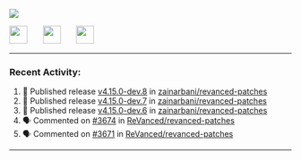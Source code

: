 <p align="left">
  <!-- Typing SVG by DenverCoder1 - https://github.com/DenverCoder1/readme-typing-svg -->
  <a href="https://github.com/DenverCoder1/readme-typing-svg">
    <img src="https://readme-typing-svg.demolab.com/?lines=Hello%2E%2E%2E;Im%20Zain;&font=Fira%20Code&center=false&width=440&height=45&color=00FFFF&vCenter=true&pause=1000&size=22" /></a>
</p>

<p align="left">
  <a href="https://www.youtube.com/@zainarbani"><img width="32px" src="https://www.freeiconspng.com/uploads/youtube-subscribe-png-youtube-subscribe-to-5.png"/></a>
  &#8287;&#8287;&#8287;&#8287;&#8287;
  <a href="mailto:zaintsyariev@gmail.com"><img width="32px" src="https://www.freeiconspng.com/uploads/email-icon--100-flat-vol-2-iconset--graphicloads-18.png"/></a>
  &#8287;&#8287;&#8287;&#8287;&#8287;
  <a href="https://t.me/AnotherZain"><img width="32px" src="https://www.freeiconspng.com/uploads/telegram-icon-1.png"></a>
</p>

---

<h3>Recent Activity:</h3>

<!-- https://github.com/jamesgeorge007/github-activity-readme -->
<!--START_SECTION:activity-->
1. 🚀 Published release [v4.15.0-dev.8](https://github.com/zainarbani/revanced-patches/releases/tag/v4.15.0-dev.8) in [zainarbani/revanced-patches](https://github.com/zainarbani/revanced-patches)
2. 🚀 Published release [v4.15.0-dev.7](https://github.com/zainarbani/revanced-patches/releases/tag/v4.15.0-dev.7) in [zainarbani/revanced-patches](https://github.com/zainarbani/revanced-patches)
3. 🚀 Published release [v4.15.0-dev.6](https://github.com/zainarbani/revanced-patches/releases/tag/v4.15.0-dev.6) in [zainarbani/revanced-patches](https://github.com/zainarbani/revanced-patches)
4. 🗣 Commented on [#3674](https://github.com/ReVanced/revanced-patches/pull/3674#issuecomment-2365441886) in [ReVanced/revanced-patches](https://github.com/ReVanced/revanced-patches)
5. 🗣 Commented on [#3671](https://github.com/ReVanced/revanced-patches/pull/3671#issuecomment-2365426559) in [ReVanced/revanced-patches](https://github.com/ReVanced/revanced-patches)
<!--END_SECTION:activity-->

---
